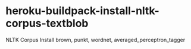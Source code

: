 # heroku-buildpack-install-nltk-corpus-textblob
NLTK Corpus
Install brown, punkt, wordnet, averaged_perceptron_tagger